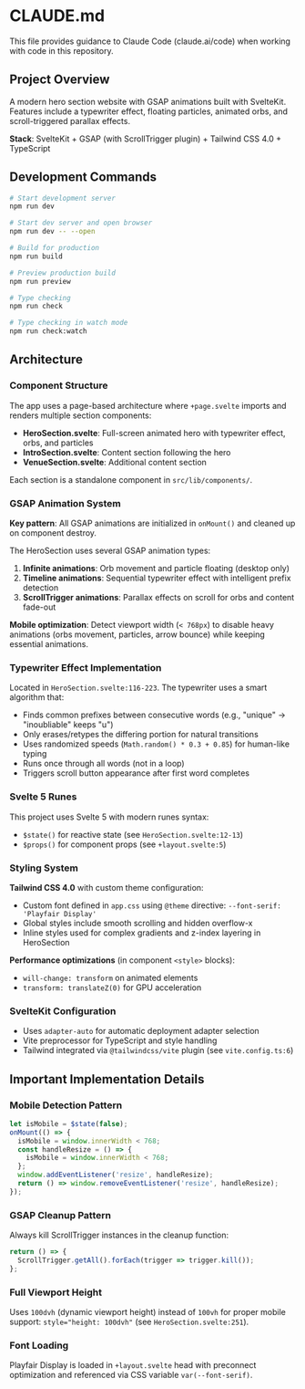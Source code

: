 # CLAUDE.md

This file provides guidance to Claude Code (claude.ai/code) when working with code in this repository.

## Project Overview

A modern hero section website with GSAP animations built with SvelteKit. Features include a typewriter effect, floating particles, animated orbs, and scroll-triggered parallax effects.

**Stack**: SvelteKit + GSAP (with ScrollTrigger plugin) + Tailwind CSS 4.0 + TypeScript

## Development Commands

```bash
# Start development server
npm run dev

# Start dev server and open browser
npm run dev -- --open

# Build for production
npm run build

# Preview production build
npm run preview

# Type checking
npm run check

# Type checking in watch mode
npm run check:watch
```

## Architecture

### Component Structure

The app uses a page-based architecture where `+page.svelte` imports and renders multiple section components:

- **HeroSection.svelte**: Full-screen animated hero with typewriter effect, orbs, and particles
- **IntroSection.svelte**: Content section following the hero
- **VenueSection.svelte**: Additional content section

Each section is a standalone component in `src/lib/components/`.

### GSAP Animation System

**Key pattern**: All GSAP animations are initialized in `onMount()` and cleaned up on component destroy.

The HeroSection uses several GSAP animation types:
1. **Infinite animations**: Orb movement and particle floating (desktop only)
2. **Timeline animations**: Sequential typewriter effect with intelligent prefix detection
3. **ScrollTrigger animations**: Parallax effects on scroll for orbs and content fade-out

**Mobile optimization**: Detect viewport width (`< 768px`) to disable heavy animations (orbs movement, particles, arrow bounce) while keeping essential animations.

### Typewriter Effect Implementation

Located in `HeroSection.svelte:116-223`. The typewriter uses a smart algorithm that:
- Finds common prefixes between consecutive words (e.g., "unique" → "inoubliable" keeps "u")
- Only erases/retypes the differing portion for natural transitions
- Uses randomized speeds (`Math.random() * 0.3 + 0.85`) for human-like typing
- Runs once through all words (not in a loop)
- Triggers scroll button appearance after first word completes

### Svelte 5 Runes

This project uses Svelte 5 with modern runes syntax:
- `$state()` for reactive state (see `HeroSection.svelte:12-13`)
- `$props()` for component props (see `+layout.svelte:5`)

### Styling System

**Tailwind CSS 4.0** with custom theme configuration:
- Custom font defined in `app.css` using `@theme` directive: `--font-serif: 'Playfair Display'`
- Global styles include smooth scrolling and hidden overflow-x
- Inline styles used for complex gradients and z-index layering in HeroSection

**Performance optimizations** (in component `<style>` blocks):
- `will-change: transform` on animated elements
- `transform: translateZ(0)` for GPU acceleration

### SvelteKit Configuration

- Uses `adapter-auto` for automatic deployment adapter selection
- Vite preprocessor for TypeScript and style handling
- Tailwind integrated via `@tailwindcss/vite` plugin (see `vite.config.ts:6`)

## Important Implementation Details

### Mobile Detection Pattern

```typescript
let isMobile = $state(false);
onMount(() => {
  isMobile = window.innerWidth < 768;
  const handleResize = () => {
    isMobile = window.innerWidth < 768;
  };
  window.addEventListener('resize', handleResize);
  return () => window.removeEventListener('resize', handleResize);
});
```

### GSAP Cleanup Pattern

Always kill ScrollTrigger instances in the cleanup function:
```typescript
return () => {
  ScrollTrigger.getAll().forEach(trigger => trigger.kill());
};
```

### Full Viewport Height

Uses `100dvh` (dynamic viewport height) instead of `100vh` for proper mobile support: `style="height: 100dvh"` (see `HeroSection.svelte:251`).

### Font Loading

Playfair Display is loaded in `+layout.svelte` head with preconnect optimization and referenced via CSS variable `var(--font-serif)`.
